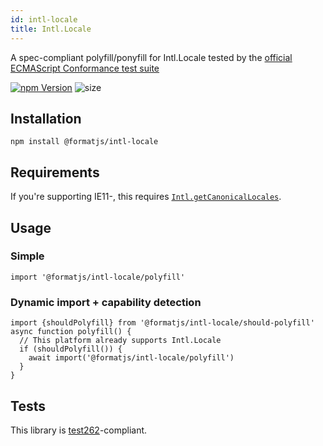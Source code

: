 ```yaml
---
id: intl-locale
title: Intl.Locale
---
```


A spec-compliant polyfill/ponyfill for Intl.Locale tested by the [official ECMAScript Conformance test suite](https://github.com/tc39/test262)

[![npm Version](https://img.shields.io/npm/v/@formatjs/intl-locale.svg?style=flat-square)](https://www.npmjs.org/package/@formatjs/intl-locale) ![size](https://badgen.net/bundlephobia/minzip/@formatjs/intl-locale)

## Installation

```
npm install @formatjs/intl-locale
```

## Requirements

If you're supporting IE11-, this requires [`Intl.getCanonicalLocales`](intl-getcanonicallocales.md).

## Usage

### Simple

```tsx
import '@formatjs/intl-locale/polyfill'
```

### Dynamic import + capability detection

```tsx
import {shouldPolyfill} from '@formatjs/intl-locale/should-polyfill'
async function polyfill() {
  // This platform already supports Intl.Locale
  if (shouldPolyfill()) {
    await import('@formatjs/intl-locale/polyfill')
  }
}
```

## Tests

This library is [test262](https://github.com/tc39/test262/tree/master/test/intl402/Locale)-compliant.
